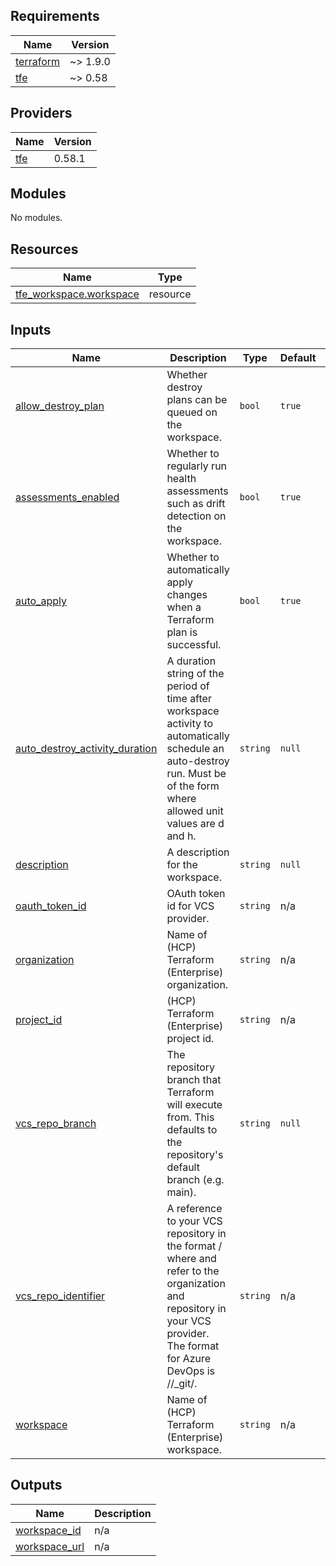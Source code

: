 <!-- BEGIN_TF_DOCS -->
## Requirements

| Name | Version |
|------|---------|
| <a name="requirement_terraform"></a> [terraform](#requirement\_terraform) | ~> 1.9.0 |
| <a name="requirement_tfe"></a> [tfe](#requirement\_tfe) | ~> 0.58 |

## Providers

| Name | Version |
|------|---------|
| <a name="provider_tfe"></a> [tfe](#provider\_tfe) | 0.58.1 |

## Modules

No modules.

## Resources

| Name | Type |
|------|------|
| [tfe_workspace.workspace](https://registry.terraform.io/providers/hashicorp/tfe/latest/docs/resources/workspace) | resource |

## Inputs

| Name | Description | Type | Default | Required |
|------|-------------|------|---------|:--------:|
| <a name="input_allow_destroy_plan"></a> [allow\_destroy\_plan](#input\_allow\_destroy\_plan) | Whether destroy plans can be queued on the workspace. | `bool` | `true` | no |
| <a name="input_assessments_enabled"></a> [assessments\_enabled](#input\_assessments\_enabled) | Whether to regularly run health assessments such as drift detection on the workspace. | `bool` | `true` | no |
| <a name="input_auto_apply"></a> [auto\_apply](#input\_auto\_apply) | Whether to automatically apply changes when a Terraform plan is successful. | `bool` | `true` | no |
| <a name="input_auto_destroy_activity_duration"></a> [auto\_destroy\_activity\_duration](#input\_auto\_destroy\_activity\_duration) | A duration string of the period of time after workspace activity to automatically schedule an auto-destroy run. Must be of the form <number><unit> where allowed unit values are d and h. | `string` | `null` | no |
| <a name="input_description"></a> [description](#input\_description) | A description for the workspace. | `string` | `null` | no |
| <a name="input_oauth_token_id"></a> [oauth\_token\_id](#input\_oauth\_token\_id) | OAuth token id for VCS provider. | `string` | n/a | yes |
| <a name="input_organization"></a> [organization](#input\_organization) | Name of (HCP) Terraform (Enterprise) organization. | `string` | n/a | yes |
| <a name="input_project_id"></a> [project\_id](#input\_project\_id) | (HCP) Terraform (Enterprise) project id. | `string` | n/a | yes |
| <a name="input_vcs_repo_branch"></a> [vcs\_repo\_branch](#input\_vcs\_repo\_branch) | The repository branch that Terraform will execute from. This defaults to the repository's default branch (e.g. main). | `string` | `null` | no |
| <a name="input_vcs_repo_identifier"></a> [vcs\_repo\_identifier](#input\_vcs\_repo\_identifier) | A reference to your VCS repository in the format <vcs organization>/<repository> where <vcs organization> and <repository> refer to the organization and repository in your VCS provider. The format for Azure DevOps is <ado organization>/<ado project>/\_git/<ado repository>. | `string` | n/a | yes |
| <a name="input_workspace"></a> [workspace](#input\_workspace) | Name of (HCP) Terraform (Enterprise) workspace. | `string` | n/a | yes |

## Outputs

| Name | Description |
|------|-------------|
| <a name="output_workspace_id"></a> [workspace\_id](#output\_workspace\_id) | n/a |
| <a name="output_workspace_url"></a> [workspace\_url](#output\_workspace\_url) | n/a |
<!-- END_TF_DOCS -->